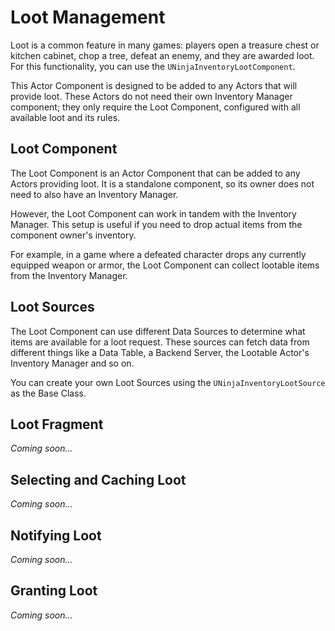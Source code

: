 # Loot Management
<primary-label ref="inventory"/>
<secondary-label ref="wip"/>

Loot is a common feature in many games: players open a treasure chest or kitchen cabinet, chop a tree, defeat an enemy, 
and they are awarded loot. For this functionality, you can use the `UNinjaInventoryLootComponent`.

This Actor Component is designed to be added to any Actors that will provide loot. These Actors do not need their own 
Inventory Manager component; they only require the Loot Component, configured with all available loot and its rules.

## Loot Component

The Loot Component is an Actor Component that can be added to any Actors providing loot. It is a standalone component, 
so its owner does not need to also have an Inventory Manager. 

However, the Loot Component can work in tandem with the Inventory Manager. This setup is useful if you need to drop 
actual items from the component owner's inventory. 

For example, in a game where a defeated character drops any currently equipped weapon or armor, the Loot Component can 
collect lootable items from the Inventory Manager.

## Loot Sources

The Loot Component can use different Data Sources to determine what items are available for a loot request. These
sources can fetch data from different things like a Data Table, a Backend Server, the Lootable Actor's Inventory Manager
and so on.

You can create your own Loot Sources using the `UNinjaInventoryLootSource` as the Base Class.

## Loot Fragment

_Coming soon..._

## Selecting and Caching Loot

_Coming soon..._

## Notifying Loot

_Coming soon..._

## Granting Loot

_Coming soon..._